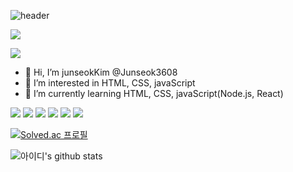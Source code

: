 
![header](https://capsule-render.vercel.app/api?type=slice&color=auto&height=300&section=header&text=Junseok-kim%20&fontSize=90)

<a href="https://lkfkimschool.tistory.com/"><img src = "https://img.shields.io/static/v1?label=Blog&message=Tistory&color=white"/></a>

<a href="#"><img src = "https://img.shields.io/static/v1?label=Email&message=myjunee3608@gmail.com&color=white"/></a>


- 👋 Hi, I’m junseokKim @Junseok3608
- 👀 I’m interested in HTML, CSS, javaScript
- 🌱 I’m currently learning HTML, CSS, javaScript(Node.js, React)

<img src="https://img.shields.io/badge/HTML-E34F26?style=flat-square&logo=html&logoColor=white"/> <img src="https://img.shields.io/badge/CSS-1572B6?style=flat-square&logo=css&logoColor=white"/> <img src="https://img.shields.io/badge/JAVASCRIPT-F7DF1E?style=flat-square&logo=javascript&logoColor=white"/> <img src="https://img.shields.io/badge/Nodejs-339933?style=flat-square&logo=nodejs&logoColor=white"/> <img src="https://img.shields.io/badge/MongoDB-47A248?style=flat-square&logo=mongodb&logoColor=white"/> <img src="https://img.shields.io/badge/Git-F05032?style=flat-square&logo=git&logoColor=white"/>

[![Solved.ac
프로필](http://mazassumnida.wtf/api/v2/generate_badge?boj=myjunee3608)](https://solved.ac/myjunee3608})

![아이디's github stats](https://github-readme-stats.vercel.app/api?username=junseok3608&show_icons=true)
